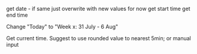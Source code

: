 get date - if same just overwrite with new values for now
get start time
get end time

Change "Today" to "Week x: 31 July - 6 Aug"

Get current time. Suggest to use rounded value to nearest 5min; or manual input 